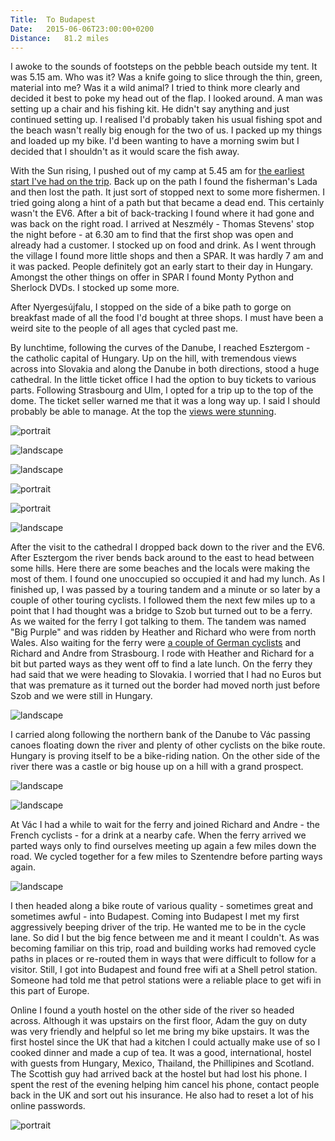 ```yaml
---
Title:	To Budapest
Date:	2015-06-06T23:00:00+0200
Distance:	81.2 miles
---
```


I awoke to the sounds of footsteps on the pebble beach outside my tent. It was 5.15 am. Who was it? Was a knife going to slice through the thin, green, material into me? Was it a wild animal? I tried to think more clearly and decided it best to poke my head out of the flap. I looked around. A man was setting up a chair and his fishing kit. He didn't say anything and just continued setting up. I realised I'd probably taken his usual fishing spot and the beach wasn't really big enough for the two of us. I packed up my things and loaded up my bike. I'd been wanting to have a morning swim but I decided that I shouldn't as it would scare the fish away.

With the Sun rising, I pushed out of my camp at 5.45 am for [the earliest start I've had on the trip](https://twitter.com/RTWbike/status/607227224270487553). Back up on the path I found the fisherman's Lada and then lost the path. It just sort of stopped next to some more fishermen. I tried going along a hint of a path but that became a dead end. This certainly wasn't the EV6. After a bit of back-tracking I found where it had gone and was back on the right road. I arrived at Neszm&eacute;ly - Thomas Stevens' stop the night before - at 6.30 am to find that the first shop was open and already had a customer. I stocked up on food and drink. As I went through the village I found more little shops and then a SPAR. It was hardly 7 am and it was packed. People definitely got an early start to their day in Hungary. Amongst the other things on offer in SPAR I found Monty Python and Sherlock DVDs. I stocked up some more.

After Nyerges&uacute;jfalu, I stopped on the side of a bike path to gorge on breakfast made of all the food I'd bought at three shops. I must have been a weird site to the people of all ages that cycled past me.

By lunchtime, following the curves of the Danube, I reached Esztergom - the catholic capital of Hungary. Up on the hill, with tremendous views across into Slovakia and along the Danube in both directions, stood a huge cathedral. In the little ticket office I had the option to buy tickets to various parts. Following Strasbourg and Ulm, I opted for a trip up to the top of the dome. The ticket seller warned me that it was a long way up. I said I should probably be able to manage. At the top the [views were stunning](https://twitter.com/RTWbike/status/607228413519216640). 

![portrait](https://farm4.staticflickr.com/3956/19265439948_05810c282c_z_d.jpg "Town Hall in Esztergom")

![landscape](https://farm1.staticflickr.com/268/19446705972_3ebc8fa232_z_d.jpg "Esztergom cathedral")

![landscape](https://farm1.staticflickr.com/263/19266878709_45c430bb95_z_d.jpg "Inside Esztergom cathedral")

![portrait](https://farm1.staticflickr.com/422/18830546444_4a8189ae2f_z_d.jpg "View from the top")

![portrait](https://farm1.staticflickr.com/277/19266913619_f70033d812_z_d.jpg "View from the top")

![landscape](https://farm1.staticflickr.com/398/19265494818_facd91ffa8_z_d.jpg "View from part way up")

After the visit to the cathedral I dropped back down to the river and the EV6. After Esztergom the river bends back around to the east to head between some hills. Here there are some beaches and the locals were making the most of them. I found one unoccupied so occupied it and had my lunch. As I finished up, I was passed by a touring tandem and a minute or so later by a couple of other touring cyclists. I followed them the next few miles up to a point that I had thought was a bridge to Szob but turned out to be a ferry. As we waited for the ferry I got talking to them. The tandem was named "Big Purple" and was ridden by Heather and Richard who were from north Wales. Also waiting for the ferry were [a couple of German cyclists](https://twitter.com/RTWbike/status/607230198812176384) and Richard and Andre from Strasbourg. I rode with Heather and Richard for a bit but parted ways as they went off to find a late lunch. On the ferry they had said that we were heading to Slovakia. I worried that I had no Euros but that was premature as it turned out the border had moved north just before Szob and we were still in Hungary.

![landscape](https://farm1.staticflickr.com/274/19265511290_f4b11d3481_z_d.jpg "Heather, Richard, and Big Purple")

I carried along following the northern bank of the Danube to V&aacute;c passing canoes floating down the river and plenty of other cyclists on the bike route. Hungary is proving itself to be a bike-riding nation. On the other side of the river there was a castle or big house up on a hill with a grand prospect.

![landscape](https://farm1.staticflickr.com/510/19427015536_a755df478a_z_d.jpg "Canoe")

![landscape](https://farm1.staticflickr.com/555/18830639644_02421ed4c0_z_d.jpg "View from Nagymaros")

At V&aacute;c I had a while to wait for the ferry and joined Richard and Andre - the French cyclists - for a drink at a nearby cafe. When the ferry arrived we parted ways only to find ourselves meeting up again a few miles down the road. We cycled together for a few miles to Szentendre before parting ways again. 

![landscape](https://farm1.staticflickr.com/456/18830645244_ddc19fc5e8_z_d.jpg "Richard and Andre")

I then headed along a bike route of various quality - sometimes great and sometimes awful - into Budapest. Coming into Budapest I met my first aggressively beeping driver of the trip. He wanted me to be in the cycle lane. So did I but the big fence between me and it meant I couldn't. As was becoming familiar on this trip, road and building works had removed cycle paths in places or re-routed them in ways that were difficult to follow for a visitor. Still, I got into Budapest and found free wifi at a Shell petrol station. Someone had told me that petrol stations were a reliable place to get wifi in this part of Europe. 

Online I found a youth hostel on the other side of the river so headed across. Although it was upstairs on the first floor, Adam the guy on duty was very friendly and helpful so let me bring my bike upstairs. It was the first hostel since the UK that had a kitchen I could actually make use of so I cooked dinner and made a cup of tea. It was a good, international, hostel with guests from Hungary, Mexico, Thailand, the Phillipines and Scotland. The Scottish guy had arrived back at the hostel but had lost his phone. I spent the rest of the evening helping him cancel his phone, contact people back in the UK and sort out his insurance. He also had to reset a lot of his online passwords.

![portrait](https://farm1.staticflickr.com/475/18832533433_1278fd17cb_z_d.jpg "Scottish backpacker")